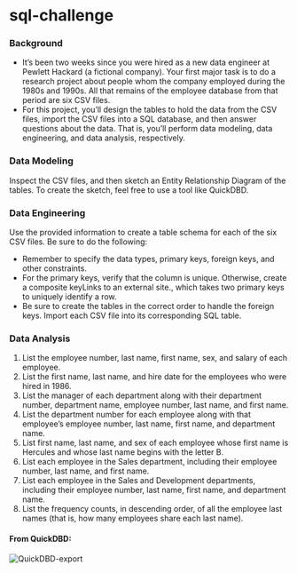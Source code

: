 # sql-challenge

### Background
- It’s been two weeks since you were hired as a new data engineer at Pewlett Hackard (a fictional company). Your first major task is to do a research project about people whom the company employed during the 1980s and 1990s. All that remains of the employee database from that period are six CSV files.
- For this project, you’ll design the tables to hold the data from the CSV files, import the CSV files into a SQL database, and then answer questions about the data. That is, you’ll perform data modeling, data engineering, and data analysis, respectively.

### Data Modeling
Inspect the CSV files, and then sketch an Entity Relationship Diagram of the tables. To create the sketch, feel free to use a tool like QuickDBD.

### Data Engineering
Use the provided information to create a table schema for each of the six CSV files. Be sure to do the following:
-	Remember to specify the data types, primary keys, foreign keys, and other constraints.
-	For the primary keys, verify that the column is unique. Otherwise, create a composite keyLinks to an external site., which takes two primary keys to uniquely identify a row.
-	Be sure to create the tables in the correct order to handle the foreign keys.
Import each CSV file into its corresponding SQL table.

### Data Analysis
1.	List the employee number, last name, first name, sex, and salary of each employee.
2.	List the first name, last name, and hire date for the employees who were hired in 1986.
3.	List the manager of each department along with their department number, department name, employee number, last name, and first name.
4.	List the department number for each employee along with that employee’s employee number, last name, first name, and department name.
5.	List first name, last name, and sex of each employee whose first name is Hercules and whose last name begins with the letter B.
6.	List each employee in the Sales department, including their employee number, last name, and first name.
7.	List each employee in the Sales and Development departments, including their employee number, last name, first name, and department name.
8.	List the frequency counts, in descending order, of all the employee last names (that is, how many employees share each last name).

#### From QuickDBD:
![QuickDBD-export](https://github.com/cindyhansel/sql-challenge/assets/145402750/d77bffc9-a956-429d-9a3d-f9902fd8576e)
